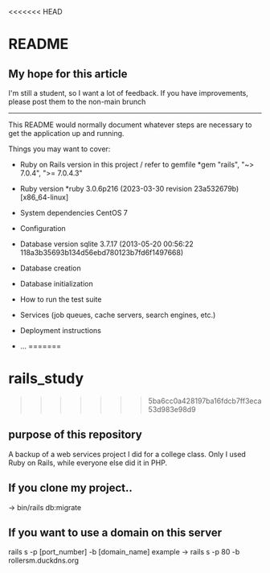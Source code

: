 <<<<<<< HEAD
# README

## My hope for this article
I'm still a student, so I want a lot of feedback.
If you have improvements, please post them to the non-main brunch

-----

This README would normally document whatever steps are necessary to get the
application up and running.

Things you may want to cover:

* Ruby on Rails version in this project / refer to gemfile
*gem "rails", "~> 7.0.4", ">= 7.0.4.3"
* Ruby version
*ruby 3.0.6p216 (2023-03-30 revision 23a532679b) [x86_64-linux]

* System dependencies
CentOS 7

* Configuration

* Database version
sqlite 3.7.17 (2013-05-20 00:56:22 118a3b35693b134d56ebd780123b7fd6f1497668)

* Database creation

* Database initialization

* How to run the test suite

* Services (job queues, cache servers, search engines, etc.)

* Deployment instructions

* ...
=======
# rails_study
>>>>>>> 5ba6cc0a428197ba16fdcb7ff3eca53d983e98d9

## purpose of this repository
A backup of a web services project I did for a college class.
Only I used Ruby on Rails, while everyone else did it in PHP.

## If you clone my project..
-> bin/rails db:migrate

## If you want to use a domain on this server
rails s -p [port_number] -b [domain_name]
example -> rails s -p 80 -b rollersm.duckdns.org
